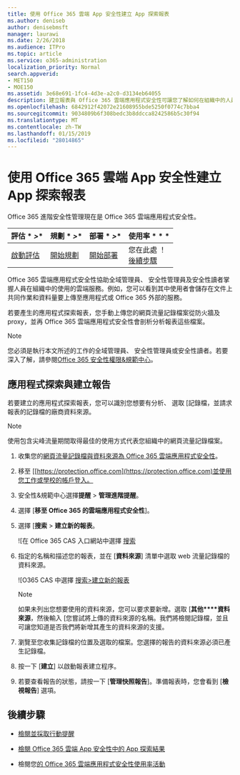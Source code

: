 ```yaml
---
title: 使用 Office 365 雲端 App 安全性建立 App 探索報表
ms.author: deniseb
author: denisebmsft
manager: laurawi
ms.date: 2/26/2018
ms.audience: ITPro
ms.topic: article
ms.service: o365-administration
localization_priority: Normal
search.appverid:
- MET150
- MOE150
ms.assetid: 3e68e691-1fc4-4d3e-a2c0-d3134eb64055
description: 建立報表與 Office 365 雲端應用程式安全性可讓您了解如何在組織中的人員會使用 Office 365 和其他應用程式。
ms.openlocfilehash: 6842912f42072e21608955bde5250f0774c7bba4
ms.sourcegitcommit: 9034809b6f308bedc3b8ddcca8242586b5c30f94
ms.translationtype: MT
ms.contentlocale: zh-TW
ms.lasthandoff: 01/15/2019
ms.locfileid: "28014865"
---
```

# <a name="create-app-discovery-reports-using-office-365-cloud-app-security"></a>使用 Office 365 雲端 App 安全性建立 App 探索報表

Office 365 進階安全性管理現在是 Office 365 雲端應用程式安全性。
  
|評估 * *\>**|規劃 * *\>**|部署 * *\>**|使用率 * * *|
|:-----|:-----|:-----|:-----|
|[啟動評估](office-365-cas-overview.md) <br/> |[開始規劃](get-ready-for-office-365-cas.md) <br/> |[開始部署](turn-on-office-365-cas.md) <br/> |您在此處 ！  <br/> [後續步驟](#next-steps) <br/> |
   
Office 365 雲端應用程式安全性協助全域管理員、 安全性管理員及安全性讀者掌握人員在組織中的使用的雲端服務。例如，您可以看到其中使用者會儲存在文件上共同作業和資料量要上傳至應用程式或 Office 365 外部的服務。
  
若要產生的應用程式探索報表，您手動上傳您的網頁流量記錄檔案從防火牆及 proxy，並再 Office 365 雲端應用程式安全性會剖析分析報表這些檔案。
  
> [!NOTE]
> 您必須是執行本文所述的工作的全域管理員、 安全性管理員或安全性讀者。若要深入了解，請參閱[Office 365 安全性權限&amp;規範中心](permissions-in-the-security-and-compliance-center.md)。 
  
## <a name="create-a-report-with-app-discovery"></a>應用程式探索與建立報告

若要建立的應用程式探索報表，您可以識別您想要有分析、 選取 [記錄檔，並請求報表的記錄檔的廠商資料來源。
  
> [!NOTE]
> 使用包含尖峰流量期間取得最佳的使用方式代表您組織中的網頁流量記錄檔案。 
  
1. 收集您的[網頁流量記錄檔與資料來源為 Office 365 雲端應用程式安全性](web-traffic-logs-and-data-sources-for-ocas.md)。
    
2. 移至 [[https://protection.office.com](https://protection.office.com)並使用您工作或學校的帳戶登入。 
    
3. 安全性&amp;規範中心選擇**提醒** \> **管理進階提醒**。
    
4. 選擇 [**移至 Office 365 的雲端應用程式安全性**]。
    
5. 選擇 [**搜索** \> **建立新的報表**。
    
    ![在 Office 365 CAS 入口網站中選擇 [搜索](media/73b5299f-94b5-49dd-a00f-154d188eb2c5.png)
  
6. 指定的名稱和描述您的報表，並在 [**資料來源**] 清單中選取 web 流量記錄檔的資料來源。 
    
    ![O365 CAS 中選擇 [搜索\>建立新的報表](media/22e660f0-5eb2-49fa-9fea-f88a5809a07b.png)
  
    > [!NOTE]
    > 如果未列出您想要使用的資料來源，您可以要求要新增。選取 [**其他****資料來源**，然後輸入 [您嘗試將上傳的資料來源的名稱。我們將檢閱記錄檔，並且可讓您知道是否我們將新增其產生的資料來源的支援。 
  
7. 瀏覽至您收集記錄檔的位置及選取的檔案。您選擇的報告的資料來源必須已產生記錄檔。
    
8. 按一下 [**建立**] 以啟動報表建立程序。 
    
9. 若要查看報告的狀態，請按一下 [**管理快照報告**]。準備報表時，您會看到 [**檢視報告**] 選項。 
    
## <a name="next-steps"></a>後續步驟

- [檢閱並採取行動提醒](review-office-365-cas-alerts.md)
    
- [檢閱 Office 365 雲端 App 安全性中的 App 探索結果](review-app-discovery-findings-in-ocas.md)
    
- 檢閱您[的 Office 365 雲端應用程式安全性使用率活動](utilization-activities-for-ocas.md)
    

